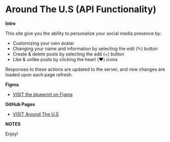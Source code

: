 # Around The U.S (API Functionality) 

**Intro**

This site give you the ability to personalize your social media presence by: 

- Customizing your own avatar
- Changing your name and information by selecting the edit (✎) button
- Create & delete posts by selecting the add (+) button
- Like & unlike posts by clicking the heart (❤︎) icons

Responses to these actions are updated to the server, and new changes are loaded upon each page refresh.

**Figma**

- [VISIT the blueprint on Figma](https://www.figma.com/file/ii4xxsJ0ghevUOcssTlHZv/Sprint-3%3A-Around-the-US?node-id=0%3A1)

**GitHub Pages**

- [VISIT Around The U.S](https://sterlingbrayboy.github.io/AroundTheUS_app/) 


**NOTES**

Enjoy!
